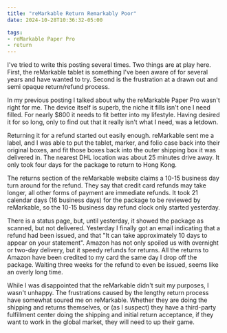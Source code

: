 ```yaml
---
title: "reMarkable Return Remarkably Poor"
date: 2024-10-28T10:36:32-05:00

tags: 
- reMarkable Paper Pro
- return
---
```

I've tried to write this posting several times. Two things are at play here.
First, the reMarkable tablet is something I've been aware of for several years
and have wanted to try. Second is the frustration at a drawn out and  semi
opaque return/refund process.

In my previous posting I talked about why the reMarkable Paper Pro wasn't right
for me. The device itself is superb, the niche it fills isn't one I need filled. 
    For nearly $800 it needs to fit better into my lifestyle. Having
    desired it for so long, only to find out that it really isn't what I need,
    was a letdown. 

Returning it for a refund started out easily enough. reMarkable sent me a
label, and I was able to put the tablet, marker, and folio case back into their
original boxes, and fit those boxes back into the outer shipping box it was
delivered in. The nearest DHL location was about 25 minutes drive away. It only
took four days for the package to return to Hong Kong.

The returns section of the reMarkable website claims a 10-15 business day turn
around for the refund. They say that credit card refunds may take longer, all
other forms of payment are immediate refunds. It took 21 calendar days (16
business days) for the package to be reviewed by reMarkable, so the 10-15
business day refund clock only started yesterday. 

There is a status page, but, until yesterday, it showed the package as scanned,
but not delivered. Yesterday I finally got an email indicating that a refund
had been issued, and that "It can take approximately 10 days to appear on your
statement". Amazon has not only spoiled us with overnight or two-day delivery,
but it speedy refunds for returns. All the returns to Amazon have been credited
to my card the same day I drop off the package. Waiting three weeks for the
refund to even be issued, seems like an overly long time. 

While I was disappointed that the reMarkable didn't suit my purposes, I wasn't
unhappy. The frustrations caused by the lengthy return process have somewhat
soured me on reMarkable. Whether they are doing the shipping and returns
themselves, or (as I suspect) they have a third-party fulfillment center doing
the shipping and initial return acceptance, if they want to work in the global
market, they will need to up their game.

